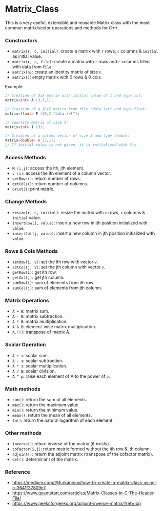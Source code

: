 # Matrix_Class
This is a very useful, extensible and reusable Matrix class with the most common matrix/vector operations and methods for C++.

### Constructors
* `matrix(r, c, initial)`: create a matrix with `r` rows, `c` columns & `initial` as initial value.
* `matrix(r, c, file)`: create a matrix with `r` rows and `c` columns filled with data from `file`.
* `matrix(n)`: create an identity matrix of size `n`.
* `matrix()`: empty matrix with 0 rows & 0 cols.

Example:
```c++
// Creation of 3x3 matrix with initial value of 1 and type int:
matrix<int> A (3,3,1);

// Creation of a 10x2 matrix from file "data.txt" and type float:
matrix<float> F (10,2,"data.txt");

// Identity matrix of size 3:
matrix<int> I (3);

// Creation of a column vector of size 3 and type double:
matrix<double> v (3,1);
// If initial value is not given, it is initialized with 0's.
```

### Access Methods
* `M (i,j)`: access the ith, jth element.
* `v (i)`: access the ith element of a column vector.
* `getRows()`: return number of rows.
* `getCols()`: return number of columns.
* `print()`: print matrix.

### Change Methods
* `resize(r, c, initial)`: resize the matrix with `r` rows, `c` columns & `initial` value.
* `insertRow(i, value)`: insert a new row in ith position initialized with `value`.
* `insertCol(j, value)`: insert a new column in jth position initialized with `value`.

### Rows & Cols Methods
* `setRow(i, v)`: set the ith row with vector `v`.
* `setCol(j, v)`: set the jth column with vector `v`.
* `getRow(i)`: get ith row.
* `getCol(j)`: get jth column.
* `sumRow(i)`: sum of elements from ith row.
* `sumCol(j)`: sum of elements from jth column.

### Matrix Operations
* `A + B`: matrix sum.
* `A - B`: matrix subtraction.
* `A * B`: matrix multiplication.
* `A & B`: element-wise matrix multiplication.
* `A.T()`: transpose of matrix A.

### Scalar Operation
* `A + s`: scalar sum.
* `A - s`: scalar subtraction.
* `A * s`: scalar multiplication.
* `A / B`: scalar division.
* `A ^ p`: raise each element of A to the power of `p`.

### Math methods
* `sum()`: return the sum of all elements.
* `max()`: return the maximum value.
* `min()`: return the minimum value.
* `mean()`: return the mean of all elements.
* `ln()`: return the natural logarithm of each element.

### Other methods
* `inverse()`: return inverse of the matrix (if exists).
* `cofactor(i,j)`: return matrix formed without the ith row & jth column.
* `adjoint()`: return the adjoint matrix (transpose of the cofactor matrix).
* `det()`: determinant of the matrix.

### Reference
* https://medium.com/@furkanicus/how-to-create-a-matrix-class-using-c-3641f37809c7
* https://www.quantstart.com/articles/Matrix-Classes-in-C-The-Header-File/
* https://www.geeksforgeeks.org/adjoint-inverse-matrix/?ref=lbp
